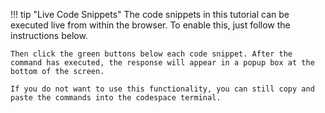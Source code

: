 !!! tip "Live Code Snippets"
    The code snippets in this tutorial can be executed live from within the browser. To enable this, just follow the instructions below.

    Then click the green buttons below each code snippet. After the command has executed, the response will appear in a popup box at the bottom of the screen.

    If you do not want to use this functionality, you can still copy and paste the commands into the codespace terminal.